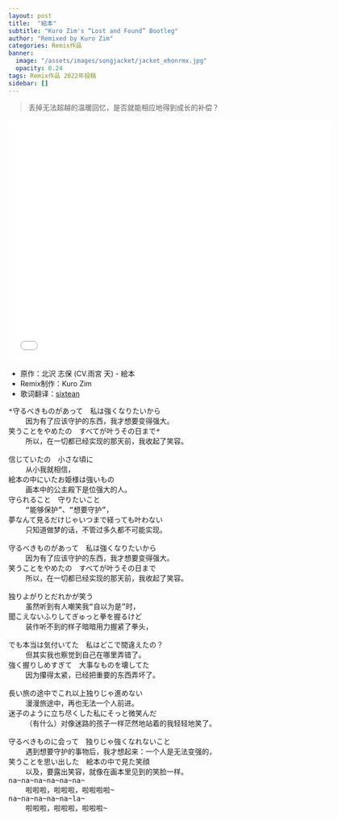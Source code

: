 ```yaml
---
layout: post
title:  "絵本"
subtitle: "Kuro Zim's “Lost and Found” Bootleg"
author: "Remixed by Kuro Zim"
categories: Remix作品
banner: 
  image: "/assets/images/songjacket/jacket_ehonrmx.jpg"
  opacity: 0.24
tags: Remix作品 2022年投稿
sidebar: []
---
```


> 丢掉无法超越的温暖回忆，是否就能相应地得到成长的补偿？

<iframe src="//player.bilibili.com/player.html?bvid=BV1Tg411t7Ks" width="640" height="480" frameborder="0" scrolling="no" allowfullscreen></iframe>

* 原作：北沢 志保 (CV.雨宮 天) - 絵本
* Remix制作：Kuro Zim
* 歌词翻译：[sixtean](https://music.163.com/user/home?id=51303203)

<pre>
*守るべきものがあって　私は強くなりたいから
	因为有了应该守护的东西，我才想要变得强大。
笑うことをやめたの　すべてが叶うその日まで*
	所以，在一切都已经实现的那天前，我收起了笑容。

信じていたの　小さな頃に
	从小我就相信，
絵本の中にいたお姫様は強いもの
	画本中的公主殿下是位强大的人。
守られること　守りたいこと
	“能够保护”、“想要守护”，
夢なんて見るだけじゃいつまで経っても叶わない
	只知道做梦的话，不管过多久都不可能实现。
	
守るべきものがあって　私は強くなりたいから
	因为有了应该守护的东西，我才想要变得强大。
笑うことをやめたの　すべてが叶うその日まで
	所以，在一切都已经实现的那天前，我收起了笑容。

独りよがりとだれかが笑う
	虽然听到有人嘲笑我“自以为是”时，
聞こえないふりしてぎゅっと拳を握るけど
	装作听不到的样子暗暗用力握紧了拳头，
	
でも本当は気付いてた　私はどこで間違えたの？
	但其实我也察觉到自己在哪里弄错了。
強く握りしめすぎて　大事なものを壊してた
	因为攥得太紧，已经把重要的东西弄坏了。
	
長い旅の途中でこれ以上独りじゃ進めない
	漫漫旅途中，再也无法一个人前进。
迷子のように立ち尽くした私にそっと微笑んだ
	（有什么）对像迷路的孩子一样茫然地站着的我轻轻地笑了。

守るべきものに会って　独りじゃ強くなれないこと
	遇到想要守护的事物后，我才想起来：一个人是无法变强的，
笑うことを思い出した　絵本の中で見た笑顔 
	以及，要露出笑容，就像在画本里见到的笑脸一样。
na~na~na~na~na~na~
	啦啦啦，啦啦啦，啦啦啦啦~
na~na~na~na~na~la~
	啦啦啦，啦啦啦，啦啦啦~
</pre>